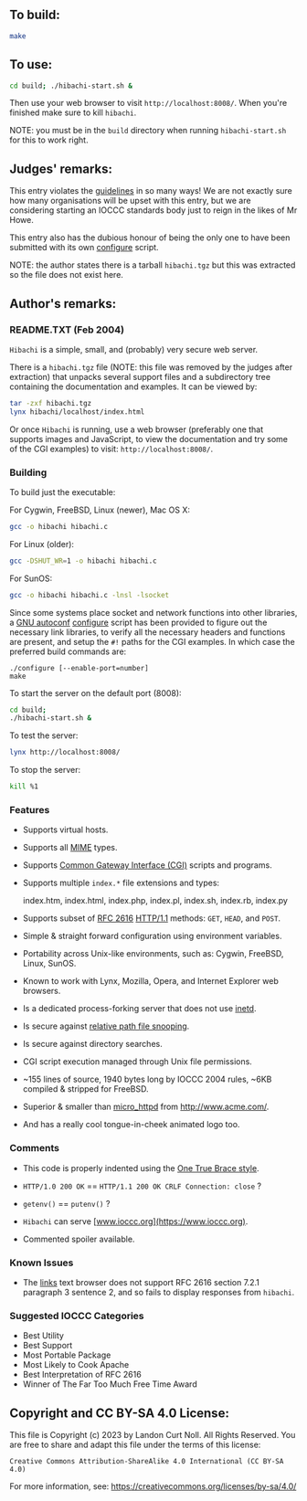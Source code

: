 ## To build:

```sh
make
```


## To use:

```sh
cd build; ./hibachi-start.sh &
```

Then use your web browser to visit `http://localhost:8008/`. When you're
finished make sure to kill `hibachi`.

NOTE: you must be in the `build` directory when running `hibachi-start.sh` for
this to work right.


## Judges' remarks:

This entry violates the [guidelines](/2004/guidelines.txt) in so many ways!  We
are not exactly sure how many organisations will be upset with this entry, but
we are considering starting an IOCCC standards body just to reign in the likes
of Mr Howe.

This entry also has the dubious honour of being the only one to have been
submitted with its own [configure](build/configure) script.

NOTE: the author states there is a tarball `hibachi.tgz` but this was extracted
so the file does not exist here.


## Author's remarks:

### README.TXT (Feb 2004)

`Hibachi` is a simple, small, and (probably) very secure web server.

There is a `hibachi.tgz` file (NOTE: this file was removed by the judges after
extraction) that unpacks several support files and a subdirectory tree
containing the documentation and examples. It can be viewed by:

```sh
tar -zxf hibachi.tgz
lynx hibachi/localhost/index.html
```

Or once `Hibachi` is running, use a web browser (preferably one that
supports images and JavaScript, to view the documentation and try
some of the CGI examples) to visit: `http://localhost:8008/`.


### Building

To build just the executable:

For Cygwin, FreeBSD, Linux (newer), Mac OS X:

```sh
gcc -o hibachi hibachi.c
```

For Linux (older):

```sh
gcc -DSHUT_WR=1 -o hibachi hibachi.c
```

For SunOS:

```sh
gcc -o hibachi hibachi.c -lnsl -lsocket
```

Since some systems place socket and network functions into other libraries, a
[GNU autoconf](https://en.wikipedia.org/wiki/Autoconf)
[configure](https://en.wikipedia.org/wiki/Configure_script) script has been
provided to figure out the necessary link libraries, to verify all the necessary
headers and functions are present, and setup the `#!` paths for the CGI
examples. In which case the preferred build commands are:

```
./configure [--enable-port=number]
make
```

To start the server on the default port (8008):

```sh
cd build;
./hibachi-start.sh &
```

To test the server:

```sh
lynx http://localhost:8008/
```

To stop the server:

```sh
kill %1
```

### Features

*  Supports virtual hosts.

*  Supports all [MIME](https://en.wikipedia.org/wiki/MIME) types.

*  Supports [Common Gateway Interface
(CGI)](https://en.wikipedia.org/wiki/Common_Gateway_Interface) scripts and programs.

*  Supports multiple `index.*` file extensions and types:

	index.htm, index.html, index.php, index.pl, index.sh, index.rb, index.py

*  Supports subset of [RFC 2616](https://datatracker.ietf.org/doc/html/rfc2616)
[HTTP/1.1](https://en.wikipedia.org/wiki/HTTP) methods: `GET`, `HEAD`, and
`POST`.

*  Simple & straight forward configuration using environment variables.

*  Portability across Unix-like environments, such as: Cygwin, FreeBSD, Linux,
SunOS.

*  Known to work with Lynx, Mozilla, Opera, and Internet Explorer
  web browsers.

*  Is a dedicated process-forking server that does not use
[inetd](https://en.wikipedia.org/wiki/Inetd).

*  Is secure against [relative path file
snooping](https://cwe.mitre.org/data/definitions/23.html).

*  Is secure against directory searches.

*  CGI script execution managed through Unix file permissions.

*  ~155 lines of source, 1940 bytes long by IOCCC 2004 rules, ~6KB compiled &
stripped for FreeBSD.

*  Superior & smaller than
[micro_httpd](http://www.acme.com/software/micro_httpd/) from <http://www.acme.com/>.

*  And has a really cool tongue-in-cheek animated logo too.


### Comments

*  This code is properly indented using the [One True Brace
style](https://wiki.c2.com/?OneTrueBraceStyle).

*  `HTTP/1.0 200 OK` == `HTTP/1.1 200 OK CRLF Connection: close` ?

*  `getenv()` == `putenv()` ?

*  `Hibachi` can serve [www.ioccc.org](https://www.ioccc.org).

*  Commented spoiler available.

### Known Issues

*  The [links][1] text browser does not support RFC 2616 section 7.2.1
  paragraph 3 sentence 2, and so fails to display responses from
  `hibachi`.

[1]: https://en.wikipedia.org/wiki/Links_(web_browser)

### Suggested IOCCC Categories

* Best Utility
* Best Support
* Most Portable Package
* Most Likely to Cook Apache
* Best Interpretation of RFC 2616
* Winner of The Far Too Much Free Time Award


## Copyright and CC BY-SA 4.0 License:

This file is Copyright (c) 2023 by Landon Curt Noll.  All Rights Reserved.
You are free to share and adapt this file under the terms of this license:

    Creative Commons Attribution-ShareAlike 4.0 International (CC BY-SA 4.0)

For more information, see: https://creativecommons.org/licenses/by-sa/4.0/
